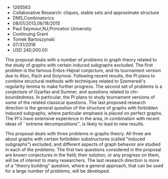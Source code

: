 
* 1265563
* Collaborative Research: cliques, stable sets and approximate structure
* DMS,Combinatorics
* 08/01/2013,06/18/2015
* Paul Seymour,NJ,Princeton University
* Continuing Grant
* Tomek Bartoszynski
* 07/31/2018
* USD 240,000.00

This proposal deals with a number of problems in graph theory related to the
study of graphs with certain induced subgraphs excluded. The first problem is
the famous Erdos-Hajnal conjecture, and its tournament version due to Alon, Pach
and Solymosi. Following recent results, the PI plans to combine structural
methods with techniques related to Szemeredi's regularity lemma to make further
progress. The second set of problems is a conjecture of Gyarfas and Sumner, and
questions related to chi-boundedness. In particular, the PI plans to study
tournament versions of some of the related classical questions. The last
proposed research direction is the general question of the structure of graphs
with forbidden induced subgraphs, where particular emphasis is placed on perfect
graphs. The PI's have extensive experience in the area, in combination with
recent ideas of ``extreme decompositions'', is likely to lead to new results.

This proposal deals with three problems in graphs theory. All three are about
graphs with certain forbidden substructures (called "induced subgraphs")
excluded; and different aspects of graph behavior are studied in each of the
problems. The first two questions considered in the proposal are known
conjectures in the field; their solution, or any progress on them, will be of
interest to many researchers. The last research direction is more of a "theory
building" question, where a general approach, that can be used for a large
number of problems, will be developed.


